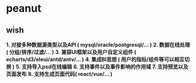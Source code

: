 # peanut

## wish
**1. 对接多种数据源类型以及API ( mysql/oracle/postgresql/... )**
**2. 数据在线处理 ( 分组/排序/过滤/... )**
**3. 兼容UI框架以及用户自定义组件 ( echarts/d3/eleui/antd/antv/... )**
**4. 集成BI思想 ( 用户的指标/组件等可以相互切换 )**
**5. 支持导入psd在线编辑**
**6. 支持事件以及事件影响的作用域**
**7. 支持预览以及页面发布**
**8. 支持生成页面代码( react/vue/... )**
